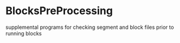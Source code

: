 # BlocksPreProcessing

supplemental programs for checking segment and block files prior to running blocks
